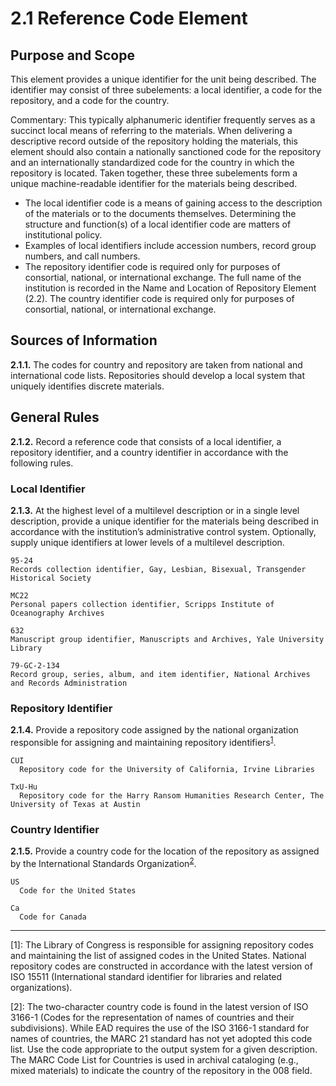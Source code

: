 # 2.1  Reference Code Element

## Purpose and Scope
This element provides a unique identifier for the unit being described.  The identifier may consist of three subelements:  a local identifier, a code for the repository, and a code for the country.

Commentary:  This typically alphanumeric identifier frequently serves as a succinct local means of referring to the materials.  When delivering a descriptive record outside of the repository holding the materials, this element should also contain a nationally sanctioned code for the repository and an internationally standardized code for the country in which the repository is located.  Taken together, these three subelements form a unique machine-readable identifier for the materials being described.

  * The local identifier code is a means of gaining access to the description of the materials or to the documents themselves.  Determining the structure and function(s) of a local identifier code are matters of institutional policy.
  * Examples of local identifiers include accession numbers, record group numbers, and call numbers.
  * The repository identifier code is required only for purposes of consortial, national, or international exchange.  The full name of the institution is recorded in the Name and Location of Repository Element (2.2).
  The country identifier code is required only for purposes of consortial, national, or international exchange.

## Sources of Information
**2.1.1.**  The codes for country and repository are taken from national and international code lists.  Repositories should develop a local system that uniquely identifies discrete materials.

## General Rules
**2.1.2.**  Record a reference code that consists of a local identifier, a repository identifier, and a country identifier in accordance with the following rules.

### Local Identifier
**2.1.3.**  At the highest level of a multilevel description or in a single level description, provide a unique identifier for the materials being described in accordance with the institution’s administrative control system.  Optionally, supply unique identifiers at lower levels of a multilevel description.

```
95-24
Records collection identifier, Gay, Lesbian, Bisexual, Transgender Historical Society

MC22
Personal papers collection identifier, Scripps Institute of Oceanography Archives

632
Manuscript group identifier, Manuscripts and Archives, Yale University Library

79-GC-2-134
Record group, series, album, and item identifier, National Archives and Records Administration
```

### Repository Identifier
**2.1.4.**  Provide a repository code assigned by the national organization responsible for assigning and maintaining repository identifiers<sup>[1](#footnote1)</sup>.

```
CUI
  Repository code for the University of California, Irvine Libraries

TxU-Hu
  Repository code for the Harry Ransom Humanities Research Center, The University of Texas at Austin
```
### Country Identifier
**2.1.5.**  Provide a country code for the location of the repository as assigned by the International Standards Organization<sup>[2](#footnote2)</sup>.
```
US
  Code for the United States

Ca
  Code for Canada
```
* * *

<a name="footnote1">[1]</a>: The Library of Congress is responsible for assigning repository codes and maintaining the list of assigned codes in the United States. National repository codes are constructed in accordance with the latest version of ISO 15511 (International standard identifier for libraries and related organizations).

<a name="footnote2">[2]</a>: The two-character country code is found in the latest version of ISO 3166-1 (Codes for the representation of names of countries and their subdivisions).  While EAD requires the use of the ISO
3166-1 standard for names of countries, the MARC 21 standard has not yet adopted this code list.  Use the code appropriate to the output system for a given description.  The MARC Code List for Countries is used in archival cataloging (e.g., mixed materials) to indicate the country of the repository in the 008 field.
